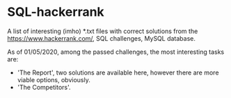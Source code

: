# SQL-hackerrank
A list of interesting (imho) *.txt files with correct solutions from the https://www.hackerrank.com/, SQL challenges, MySQL database.

As of 01/05/2020, among the passed challenges, the most interesting tasks are:
* 'The Report', two solutions are available here, however there are more viable options, obviously.
* 'The Competitors'.
